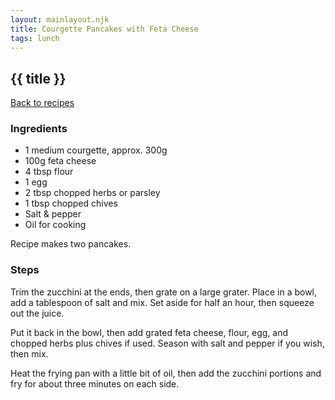 ```yaml
---
layout: mainlayout.njk
title: Courgette Pancakes with Feta Cheese
tags: lunch
---
```


## {{ title }}

[Back to recipes](/recipes)

### Ingredients
- 1 medium courgette, approx. 300g
- 100g feta cheese
- 4 tbsp flour
- 1 egg
- 2 tbsp chopped herbs or parsley
- 1 tbsp chopped chives
- Salt & pepper
- Oil for cooking

Recipe makes two pancakes.

### Steps
Trim the zucchini at the ends, then grate on a large grater. Place in a bowl, add a tablespoon of salt and mix. Set aside for half an hour, then squeeze out the juice.

Put it back in the bowl, then add grated feta cheese, flour, egg, and chopped herbs plus chives if used. Season with salt and pepper if you wish, then mix.

Heat the frying pan with a little bit of oil, then add the zucchini portions and fry for about three minutes on each side.